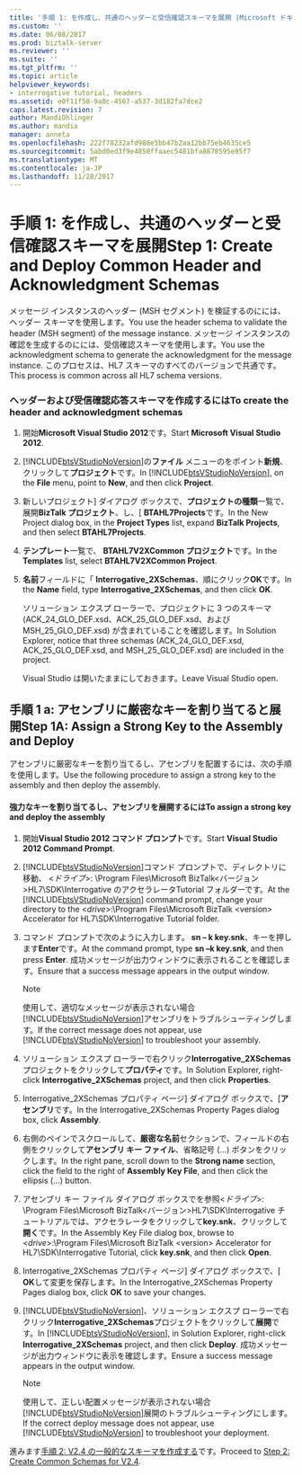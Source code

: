 ```yaml
---
title: '手順 1: を作成し、共通のヘッダーと受信確認スキーマを展開 |Microsoft ドキュメント'
ms.custom: ''
ms.date: 06/08/2017
ms.prod: biztalk-server
ms.reviewer: ''
ms.suite: ''
ms.tgt_pltfrm: ''
ms.topic: article
helpviewer_keywords:
- interrogative tutorial, headers
ms.assetid: e0f11f58-9a8c-4567-a537-3d182fa7dce2
caps.latest.revision: 7
author: MandiOhlinger
ms.author: mandia
manager: anneta
ms.openlocfilehash: 222f78232afd988e5bb47b2aa12bb75eb4635ce5
ms.sourcegitcommit: 5abd0ed3f9e4858ffaaec5481bfa8878595e95f7
ms.translationtype: MT
ms.contentlocale: ja-JP
ms.lasthandoff: 11/28/2017
---
```

# <a name="step-1-create-and-deploy-common-header-and-acknowledgment-schemas"></a><span data-ttu-id="bcf5d-102">手順 1: を作成し、共通のヘッダーと受信確認スキーマを展開</span><span class="sxs-lookup"><span data-stu-id="bcf5d-102">Step 1: Create and Deploy Common Header and Acknowledgment Schemas</span></span>
<span data-ttu-id="bcf5d-103">メッセージ インスタンスのヘッダー (MSH セグメント) を検証するのにには、ヘッダー スキーマを使用します。</span><span class="sxs-lookup"><span data-stu-id="bcf5d-103">You use the header schema to validate the header (MSH segment) of the message instance.</span></span> <span data-ttu-id="bcf5d-104">メッセージ インスタンスの確認を生成するのにには、受信確認スキーマを使用します。</span><span class="sxs-lookup"><span data-stu-id="bcf5d-104">You use the acknowledgment schema to generate the acknowledgment for the message instance.</span></span> <span data-ttu-id="bcf5d-105">このプロセスは、HL7 スキーマのすべてのバージョンで共通です。</span><span class="sxs-lookup"><span data-stu-id="bcf5d-105">This process is common across all HL7 schema versions.</span></span>  
  
### <a name="to-create-the-header-and-acknowledgment-schemas"></a><span data-ttu-id="bcf5d-106">ヘッダーおよび受信確認応答スキーマを作成するには</span><span class="sxs-lookup"><span data-stu-id="bcf5d-106">To create the header and acknowledgment schemas</span></span>  
  
1.  <span data-ttu-id="bcf5d-107">開始**Microsoft Visual Studio 2012**です。</span><span class="sxs-lookup"><span data-stu-id="bcf5d-107">Start **Microsoft Visual Studio 2012**.</span></span>  
  
2.  <span data-ttu-id="bcf5d-108">[!INCLUDE[btsVStudioNoVersion](../../includes/btsvstudionoversion-md.md)]の**ファイル** メニューのをポイント**新規**、クリックして**プロジェクト**です。</span><span class="sxs-lookup"><span data-stu-id="bcf5d-108">In [!INCLUDE[btsVStudioNoVersion](../../includes/btsvstudionoversion-md.md)], on the **File** menu, point to **New**, and then click **Project**.</span></span>  
  
3.  <span data-ttu-id="bcf5d-109">新しいプロジェクト] ダイアログ ボックスで、**プロジェクトの種類**一覧で、展開**BizTalk プロジェクト**、し、[ **BTAHL7Projects**です。</span><span class="sxs-lookup"><span data-stu-id="bcf5d-109">In the New Project dialog box, in the **Project Types** list, expand **BizTalk Projects**, and then select **BTAHL7Projects**.</span></span>  
  
4.  <span data-ttu-id="bcf5d-110">**テンプレート**一覧で、 **BTAHL7V2XCommon プロジェクト**です。</span><span class="sxs-lookup"><span data-stu-id="bcf5d-110">In the **Templates** list, select **BTAHL7V2XCommon Project**.</span></span>  
  
5.  <span data-ttu-id="bcf5d-111">**名前**フィールドに「 **Interrogative_2XSchemas**、順にクリック**OK**です。</span><span class="sxs-lookup"><span data-stu-id="bcf5d-111">In the **Name** field, type **Interrogative_2XSchemas**, and then click **OK**.</span></span>  
  
     <span data-ttu-id="bcf5d-112">ソリューション エクスプ ローラーで、プロジェクトに 3 つのスキーマ (ACK_24_GLO_DEF.xsd、ACK_25_GLO_DEF.xsd、および MSH_25_GLO_DEF.xsd) が含まれていることを確認します。</span><span class="sxs-lookup"><span data-stu-id="bcf5d-112">In Solution Explorer, notice that three schemas (ACK_24_GLO_DEF.xsd, ACK_25_GLO_DEF.xsd, and MSH_25_GLO_DEF.xsd) are included in the project.</span></span>  
  
     <span data-ttu-id="bcf5d-113">Visual Studio は開いたままにしておきます。</span><span class="sxs-lookup"><span data-stu-id="bcf5d-113">Leave Visual Studio open.</span></span>  
  
## <a name="step-1a-assign-a-strong-key-to-the-assembly-and-deploy"></a><span data-ttu-id="bcf5d-114">手順 1 a: アセンブリに厳密なキーを割り当てると展開</span><span class="sxs-lookup"><span data-stu-id="bcf5d-114">Step 1A: Assign a Strong Key to the Assembly and Deploy</span></span>  
 <span data-ttu-id="bcf5d-115">アセンブリに厳密なキーを割り当てるし、アセンブリを配置するには、次の手順を使用します。</span><span class="sxs-lookup"><span data-stu-id="bcf5d-115">Use the following procedure to assign a strong key to the assembly and then deploy the assembly.</span></span>  
  
#### <a name="to-assign-a-strong-key-and-deploy-the-assembly"></a><span data-ttu-id="bcf5d-116">強力なキーを割り当てるし、アセンブリを展開するには</span><span class="sxs-lookup"><span data-stu-id="bcf5d-116">To assign a strong key and deploy the assembly</span></span>  
  
1.  <span data-ttu-id="bcf5d-117">開始**Visual Studio 2012 コマンド プロンプト**です。</span><span class="sxs-lookup"><span data-stu-id="bcf5d-117">Start **Visual Studio 2012 Command Prompt**.</span></span>  
  
2.  <span data-ttu-id="bcf5d-118">[!INCLUDE[btsVStudioNoVersion](../../includes/btsvstudionoversion-md.md)]コマンド プロンプトで、ディレクトリに移動、 \<*ドライブ*\>: \Program Files\Microsoft BizTalk\<バージョン\>HL7\SDK\Interrogative のアクセラレータTutorial フォルダーです。</span><span class="sxs-lookup"><span data-stu-id="bcf5d-118">At the [!INCLUDE[btsVStudioNoVersion](../../includes/btsvstudionoversion-md.md)] command prompt, change your directory to the \<*drive*\>:\Program Files\Microsoft BizTalk \<version\> Accelerator for HL7\SDK\Interrogative Tutorial folder.</span></span>  
  
3.  <span data-ttu-id="bcf5d-119">コマンド プロンプトで次のように入力します。 **sn – k key.snk**、キーを押します**Enter**です。</span><span class="sxs-lookup"><span data-stu-id="bcf5d-119">At the command prompt, type **sn –k key.snk**, and then press **Enter**.</span></span> <span data-ttu-id="bcf5d-120">成功メッセージが出力ウィンドウに表示されることを確認します。</span><span class="sxs-lookup"><span data-stu-id="bcf5d-120">Ensure that a success message appears in the output window.</span></span>  
  
    > [!NOTE]
    >  <span data-ttu-id="bcf5d-121">使用して、適切なメッセージが表示されない場合[!INCLUDE[btsVStudioNoVersion](../../includes/btsvstudionoversion-md.md)]アセンブリをトラブルシューティングします。</span><span class="sxs-lookup"><span data-stu-id="bcf5d-121">If the correct message does not appear, use [!INCLUDE[btsVStudioNoVersion](../../includes/btsvstudionoversion-md.md)] to troubleshoot your assembly.</span></span>  
  
4.  <span data-ttu-id="bcf5d-122">ソリューション エクスプ ローラーで右クリック**Interrogative_2XSchemas**プロジェクトをクリックして**プロパティ**です。</span><span class="sxs-lookup"><span data-stu-id="bcf5d-122">In Solution Explorer, right-click **Interrogative_2XSchemas** project, and then click **Properties**.</span></span>  
  
5.  <span data-ttu-id="bcf5d-123">Interrogative_2XSchemas プロパティ ページ] ダイアログ ボックスで、[**アセンブリ**です。</span><span class="sxs-lookup"><span data-stu-id="bcf5d-123">In the Interrogative_2XSchemas Property Pages dialog box, click **Assembly**.</span></span>  
  
6.  <span data-ttu-id="bcf5d-124">右側のペインでスクロールして、**厳密な名前**セクションで、フィールドの右側をクリックして**アセンブリ キー ファイル**、省略記号 (...) ボタンをクリックします。</span><span class="sxs-lookup"><span data-stu-id="bcf5d-124">In the right pane, scroll down to the **Strong name** section, click the field to the right of **Assembly Key File**, and then click the ellipsis (…) button.</span></span>  
  
7.  <span data-ttu-id="bcf5d-125">アセンブリ キー ファイル ダイアログ ボックスでを参照\<*ドライブ*\>: \Program Files\Microsoft BizTalk\<バージョン\>HL7\SDK\Interrogative チュートリアルでは、アクセラレータをクリックして**key.snk**、クリックして**開く**です。</span><span class="sxs-lookup"><span data-stu-id="bcf5d-125">In the Assembly Key File dialog box, browse to \<*drive*\>:\Program Files\Microsoft BizTalk \<version\> Accelerator for HL7\SDK\Interrogative Tutorial, click **key.snk**, and then click **Open**.</span></span>  
  
8.  <span data-ttu-id="bcf5d-126">Interrogative_2XSchemas プロパティ ページ] ダイアログ ボックスで、[ **OK**して変更を保存します。</span><span class="sxs-lookup"><span data-stu-id="bcf5d-126">In the Interrogative_2XSchemas Property Pages dialog box, click **OK** to save your changes.</span></span>  
  
9. <span data-ttu-id="bcf5d-127">[!INCLUDE[btsVStudioNoVersion](../../includes/btsvstudionoversion-md.md)]、ソリューション エクスプ ローラーで右クリック**Interrogative_2XSchemas**プロジェクトをクリックして**展開**です。</span><span class="sxs-lookup"><span data-stu-id="bcf5d-127">In [!INCLUDE[btsVStudioNoVersion](../../includes/btsvstudionoversion-md.md)], in Solution Explorer, right-click **Interrogative_2XSchemas** project, and then click **Deploy**.</span></span> <span data-ttu-id="bcf5d-128">成功メッセージが出力ウィンドウに表示を確認します。</span><span class="sxs-lookup"><span data-stu-id="bcf5d-128">Ensure a success message appears in the output window.</span></span>  
  
    > [!NOTE]
    >  <span data-ttu-id="bcf5d-129">使用して、正しい配置メッセージが表示されない場合[!INCLUDE[btsVStudioNoVersion](../../includes/btsvstudionoversion-md.md)]展開のトラブルシューティングにします。</span><span class="sxs-lookup"><span data-stu-id="bcf5d-129">If the correct deploy message does not appear, use [!INCLUDE[btsVStudioNoVersion](../../includes/btsvstudionoversion-md.md)] to troubleshoot your deployment.</span></span>  
  
 <span data-ttu-id="bcf5d-130">進みます[手順 2: V2.4 の一般的なスキーマを作成する](../../adapters-and-accelerators/accelerator-hl7/step-2-create-common-schemas-for-v2-4.md)です。</span><span class="sxs-lookup"><span data-stu-id="bcf5d-130">Proceed to [Step 2: Create Common Schemas for V2.4](../../adapters-and-accelerators/accelerator-hl7/step-2-create-common-schemas-for-v2-4.md).</span></span>